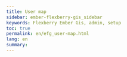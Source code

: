 ```yaml
---
title: User map
sidebar: ember-flexberry-gis_sidebar
keywords: Flexberry Ember Gis, admin, setup
toc: true
permalink: en/efg_user-map.html
lang: en
summary: 
---
```


